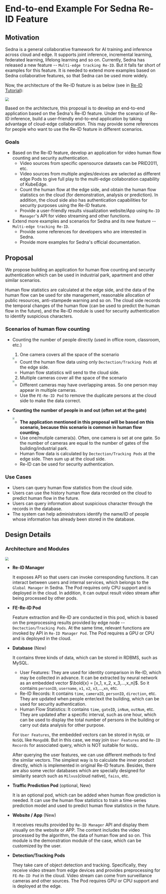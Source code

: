 # End-to-end Example For Sedna Re-ID Feature

 ## Motivation

Sedna is a general collaborative framework for AI training and inference across cloud and edge. It supports joint inference, incremental learning, federated learning, lifelong learning and so on. Currently, Sedna has released a new feature -- `Multi-edge tracking Re-ID`. But it falls far short of examples for this feature. It is needed to extend more examples based on Sedna collaborative features, so that Sedna can be used more widely.

Now, the architecture of the Re-ID feature is as below (see in [Re-ID Tutorial](https://github.com/vcozzolino/sedna/blob/feature-reid-ct/examples/multiedgetracking/tutorial/tutorial.md)):

<img src=".\images\ReID-example-for-Sedna-ReIDarch.png" style="zoom:75%;" />

Based on the architecture, this proposal is to develop an end-to-end application based on the Sedna's Re-ID feature. Under the scenario of Re-ID inference, build a user-friendly end-to-end application by taking advantage of cloud-edge collaboration. This may provide some references for people who want to use the Re-ID feature in different scenarios.

### Goals

- Based on the Re-ID feature, develop an application for video human flow counting and security authentication.
  - Video sources from specific opensource datasets can be PRID2011, etc.
  - Video sources from multiple angles/devices are selected as different edge Pods to give full play to the multi-edge collaboration capability of KubeEdge.
  - Count the human flow at the edge side, and obtain the human flow statistics on the cloud (for demonstration, analysis or prediction). In addition, the cloud side also has authentication capabilities for security purposes using the Re-ID feature.
  - Provide a user-friendly results visualization website/App using `Re-ID Manager`'s API for video streaming and other functions. 
- Extend more examples and scenarios for Sedna and its new feature -- `Multi-edge tracking Re-ID`.
  - Provide some references for developers who are interested in Sedna.
  - Provide more examples for Sedna's official documentation. 

## Proposal

We propose building an application for human flow counting and security authentication which can be used in industrial park, apartment and other similar scenarios. 

Human flow statistics are calculated at the edge side, and the data of the human flow can be used for site management, reasonable allocation of public resources, anti-stampede warning and so on. The cloud side records the temporal changes of the human flow (can be used to predict the human flow in the future), and the Re-ID module is used for security authentication to identify suspicious characters.

### Scenarios of human flow counting
- Counting the number of people directly (used in office room, classroom, etc.)
  1. One camera covers all the space of the scenario

  <img src=".\images\ReID-example-for-Sedna-scenario1.png" style="zoom:40%;" />

    - Count the human flow data using only `Dectection/Tracking Pods` at the edge side.
    - Human flow statistics will send to the cloud side. 

  2. Multiple cameras cover all the space of the scenario

  <img src=".\images\ReID-example-for-Sedna-scenario2.png" style="zoom:40%;" />

    - Different cameras may have overlapping areas. So one person may appear in multiple cameras.
    - Use the `FE-Re-ID Pod` to remove the duplicate persons at the cloud side to make the data correct.

- **Counting the number of people in and out (often set at the gate)** 

  <img src=".\images\ReID-example-for-Sedna-scenario3.png" style="zoom:40%;" />

  - **The application mentioned in this proposal will be based on this scenario, because this scenario is common in human flow counting.**
  - Use one/mutiple camera(s). Often, one camera is set at one gate. So the number of cameras are equal to the number of gates of the building/industrial park.
  - Human flow data is calculated by `Dectection/Tracking Pods` at the edge side. Then sum up at the cloud side.
  - Re-ID can be used for security authentication.    

### Use Cases

- Users can query human flow statistics from the cloud side.
- Users can use the history human flow data recorded on the cloud to predict human flow in the future.
- Users can query information about suspicious character through the records in the database.
- The system can help administrators identify the name/ID of people whose information has already been stored in the database.

## Design Details

### Architecture and Modules

<img src=".\images\ReID-example-for-Sedna-AppArch.png" style="zoom:70%;" />

- **Re-ID Manager**

  It exposes API so that users can invoke corresponding functions. It can interact between users and internal services, which belongs to the `Global Manager` in Sedna. The Pod requires only CPU support and is deployed in the cloud. In addition, it can output result video stream after being processed by other pods.

- **FE-Re-ID Pod**

  Feature extraction and Re-ID are conducted in this pod, which is based on the preprocessing results provided by edge node -- `Dectection/Tracking Pods`. At the same time, relevant functions are invoked by API in `Re-ID Manager Pod`. The Pod requires a GPU or CPU and is deployed in the cloud.

- **Database** (New)

  It contains three kinds of data, which can be stored in RDBMS, such as MySQL.

  - User Features: They are used for identity comparison in Re-ID, which may be collected in advance. It can be extracted by neural network as an embedded vector $\bold{x} = [x_1, x_2, x_3,...,x_n]$. So it contains `personID`, `username`, `x1`, `x2`, `x3`,...,`xn`, etc.
  - Re-ID Records: It contains `time`, `cameraID`, `personID`, `direction`, etc. They are updated when people enter/exit the building, which can be used for security authentication.
  - Human Flow Statistics: It contains `time`, `gateID`, `inNum`, `outNum`, etc. They are updated after a specific interval, such as one hour, which can be used to display the total number of persons in the building or carry out data analysis for other purpose.

  For `User Features`, the embedded vectors can be stored in `MySQL` or `NoSQL` like `MongoDB`. But in this case, we may join `User Features` and `Re-ID Records` for associated query, which is NOT suitable for `NoSQL`.
  
  After querying the user features, we can use different methods to find the similar vectors. The simplest way is to calculate the inner product directly, which is implemented in original Re-ID feature. Besides, there are also some vector databases which are specially designed for similarity search such as  `Milvus`(cloud native), `faiss`, etc.   

- **Traffic Prediction Pod** (optional, New)

  It is an optional pod, which can be added when human flow prediction is needed. It can use the human flow statistics to train a time-series prediction model and used to predict human flow statistics in the future.

- **Website / App** (New)

  It receives results provided by `Re-ID Manager` API and display them visually on the website or APP. The content includes the video processed by the algorithm, the data of human flow and so on. This module is the demonstration module of the case, which can be customized by the user.

- **Detection/Tracking Pods**

  They take care of object detection and tracking. Specifically, they receive video stream from edge devices and provides preprocessing for `FE-Re-ID Pod` in the cloud. Video stream can come from surveillance cameras and other sources. The Pod requires GPU or CPU support and is deployed at the edge.
